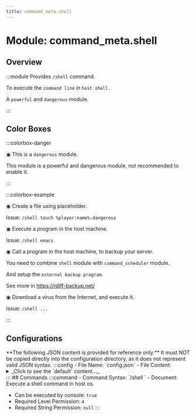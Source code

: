 ```yaml
---
title: command_meta.shell
---
```



# Module: command_meta.shell

## Overview
:::module
  Provides `/shell` command.
  
  To execute the `command line` in `host shell`.
  
  
  
  A `powerful` and `dangerous` module.


:::
## Color Boxes

:::colorbox-danger

  ◉ This is a `dangerous` module.
  
  This module is a powerful and dangerous module, not recommended to enable it.


:::

:::colorbox-example

  ◉ Create a file using placeholder.
  
  Issue: `/shell touch %player:name%.dangerous`
  
  
  
  ◉ Execute a program in the host machine.
  
  Issue: `/shell emacs`
  
  
  
  ◉ Call a program in the host machine, to backup your server.
  
  You need to combine `shell` module with `command_scheduler` module.
  
  And setup the `external backup program`.
  
  See more in https://rdiff-backup.net/
  
  
  
  ◉ Download a virus from the Internet, and execute it.
  
  Issue: `/shell ...`


:::

## Configurations
<Admonition type="warning" icon="" title="">
**The following JSON content is provided for reference only.**
It must NOT be copied directly into the configuration directory, as it does not represent valid JSON syntax.
</Admonition>
:::config
- File Name: `config.json`
- File Content: 
<details>

<summary>_Click to see the `default` content..._</summary>

```json showLineNumbers title="config/fuji/modules/command_meta/shell/config.json"
{
  "enable_warning": "ENABLE THIS MODULE IS POTENTIAL TO HARM YOUR COMPUTER! YOU NEED TO CHANGE THIS FIELD INTO `CONFIRM` TO ENABLE THIS MODULE"
  /* Security options. */,
  "security": {
    "only_allow_console": true,
    "allowed_player_names": []
  }
}
```
</details>
:::
## Commands
:::command
- Command Syntax: `/shell <GreedyString rest>`
- Document:   Execute a shell command in host os.


- Can be executed by console: `true`
- Required Level Permission: `4`
- Required String Permission: `null`
:::
